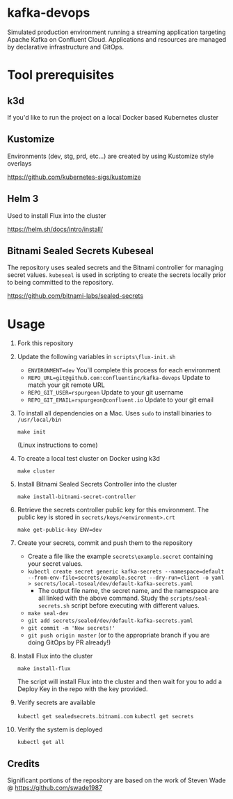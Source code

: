 # kafka-devops

Simulated production environment running a streaming application targeting Apache Kafka on Confluent Cloud.
Applications and resources are managed by declarative infrastructure and GitOps.

# Tool prerequisites

## k3d
If you'd like to run the project on a local Docker based Kubernetes cluster

## Kustomize
Environments (dev, stg, prd, etc...) are created by using Kustomize style overlays

https://github.com/kubernetes-sigs/kustomize

## Helm 3
Used to install Flux into the cluster

https://helm.sh/docs/intro/install/

## Bitnami Sealed Secrets Kubeseal
The repository uses sealed secrets and the Bitnami controller for managing secret values. `kubeseal` is used in scripting to create the secrets locally prior to being committed to the repository.

https://github.com/bitnami-labs/sealed-secrets

# Usage 

1. Fork this repository

1. Update the following variables in `scripts\flux-init.sh`

	* `ENVIRONMENT=dev` You'll complete this process for each environment
	* `REPO_URL=git@github.com:confluentinc/kafka-devops` Update to match your git remote URL
	* `REPO_GIT_USER=rspurgeon` Update to your git username
	* `REPO_GIT_EMAIL=rspurgeon@confluent.io` Update to your git email

1. To install all dependencies on a Mac.  Uses `sudo` to install binaries to `/usr/local/bin`

	`make init`

	(Linux instructions to come)

1. To create a local test cluster on Docker using k3d

   `make cluster`

1. Install Bitnami Sealed Secrets Controller into the cluster

	 `make install-bitnami-secret-controller`

1. Retrieve the secrets controller public key for this environment. The public key is stored in `secrets/keys/<environment>.crt`

	 `make get-public-key ENV=dev`

1. Create your secrets, commit and push them to the repository

	* Create a file like the example `secrets\example.secret` containing your secret values.
	* `kubectl create secret generic kafka-secrets --namespace=default --from-env-file=secrets/example.secret --dry-run=client -o yaml > secrets/local-toseal/dev/default-kafka-secrets.yaml`
		* The output file name, the secret name, and the namespace are all linked with the above command. Study the `scripts/seal-secrets.sh` script before executing with different values.
	* `make seal-dev`
	* `git add secrets/sealed/dev/default-kafka-secrets.yaml`
	* `git commit -m 'New secrets!'`
	* `git push origin master` (or to the appropriate branch if you are doing GitOps by PR already!)

1. Install Flux into the cluster

   `make install-flux`

   	The script will install Flux into the cluster and then wait for you to add a Deploy Key in the repo with the key provided.

1. Verify secrets are available

	 `kubectl get sealedsecrets.bitnami.com`
	 `kubectl get secrets`

1. Verify the system is deployed

	 `kubectl get all`

## Credits
Significant portions of the repository are based on the work of Steven Wade @ https://github.com/swade1987

